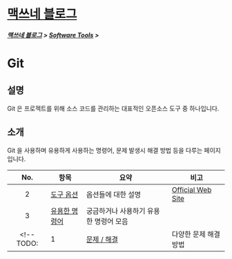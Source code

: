 <link rel="stylesheet" type="text/css" href="/css/style-header.css">
<link rel="stylesheet" type="text/css" href="/css/bootstrap/5.3.0-alpha1/bootstrap.css">

<div class="sticky-top bg-white pt-1 pb-2">
<h1><a href="/">맥쓰네 블로그</a></h1>
<h5> 
<a href="/">맥쓰네 블로그</a>
>
<a href="/software_tools/">Software Tools</a>
>
</h5>
</div>

# Git
## 설명
Git 은 프로젝트를 위해 소스 코드를 관리하는 대표적인 오픈소스 도구 중 하나입니다.

## 소개
Git 을 사용하며 유용하게 사용하는 명령어, 문제 발생시 해결 방법 등을 다루는 페이지입니다.

| No. | 항목 | 요약 | 비고 |
| :---: | --- | --- | --- |
| 2 | [도구 옵션](./options/ "https://max-jayee.github.io/software_tools/git/options") | 옵션들에 대한 설명 | [Official Web Site](https://git-scm.com/docs "https://git-scm.com/docs") |
| 3 | [유용한 명령어](./commands/ "https://max-jayee.github.io/software_tools/git/commands") | 궁금하거나 사용하기 유용한 명령어 모음 |  |
<!-- TODO: | 1 | [문제 / 해결](./trouble_shooting/ "https://max-jayee.github.io/software_tools/git/trouble_shooting") | 다양한 문제 해결 방법 | |-->